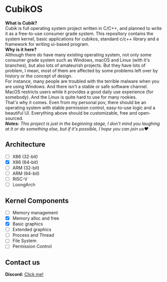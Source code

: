 # CubikOS  
**What is Cubik?**  
Cubik is full operating system project written in C/C++, and planned to write it as a free-to-use consumer grade system. This repository contains the system kernel, basic applications for cubikos, standard c/c++ library and a framework for writing ui-based program.  
**Why is it here?**  
Although there do have many existing operating system, not only some consumer grade system such as Windows, macOS and Linux (with it's branches), but also lots of amateurish projects. But they have lots of problem, I mean, most of them are affected by some problems left over by history or the concept of design.  
For instance, many people are troubled with the terrible malware when you are using Windows. And there isn't a stable or safe software channel. MacOS restricts users while it provides a good daily use experience (for somebody). And the Linux is quite hard to use for many rookies.  
That's why it comes. Even from my personal pov, there should be an operating system with stable permission control, easy-to-use logic and a beautiful UI. Everything above should be customizable, free and open-sourced.  
***Notes:*** *This project is just in the beginning stage, I don't mind you laughing at it or do something else, but if it's possible, I hope you can join us♥*  
## **Architecture**
- [ ] X86 (32-bit)
- [x] X86 (64-bit)
- [ ] ARM (32-bit)
- [ ] ARM (64-bit)
- [ ] RISC-V
- [ ] LoongArch
## **Kernel Components**  
- [ ] Memory management
- [x] Memory alloc and free
- [x] Basic graphics
- [ ] Extended graphics
- [ ] Process and Thread
- [ ] File System
- [ ] Permission Control
## Contact us  
**Discord:** [Click me!](https://discord.gg/D5PRn2zq)  